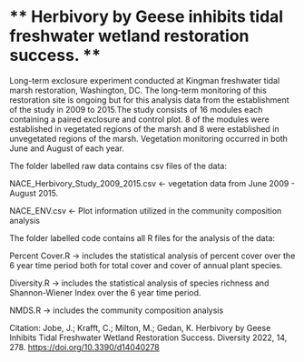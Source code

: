 # ** Herbivory by Geese inhibits tidal freshwater wetland restoration success. **

Long-term exclosure experiment conducted at Kingman freshwater tidal marsh restoration, Washington, DC. The long-term monitoring of this restoration site is ongoing but for this analysis data from the establishment of the study in 2009 to 2015.The study consists of 16 modules each containing a paired exclosure and control plot. 8 of the modules were 
established in vegetated regions of the marsh and 8 were established in unvegetated regions of the marsh. Vegetation monitoring occurred in both June and August of each year. 

The folder labelled raw data contains csv files of the data: 

NACE_Herbivory_Study_2009_2015.csv <- vegetation data from June 2009 - August 2015. 

NACE_ENV.csv <- Plot information utilized in the community composition analysis

The folder labelled code contains all R files for the analysis of the data: 

Percent Cover.R -> includes the statistical analysis of percent cover over the 6 year time period both for total cover and cover of annual plant species. 

Diversity.R -> includes the statistical analysis of species richness and Shannon-Wiener Index over the 6 year time period. 

NMDS.R -> includes the community composition analysis 



Citation: Jobe, J.; Krafft, C.; Milton, M.; Gedan, K. Herbivory by Geese Inhibits Tidal Freshwater Wetland Restoration Success. Diversity 2022, 14, 278. https://doi.org/10.3390/d14040278





